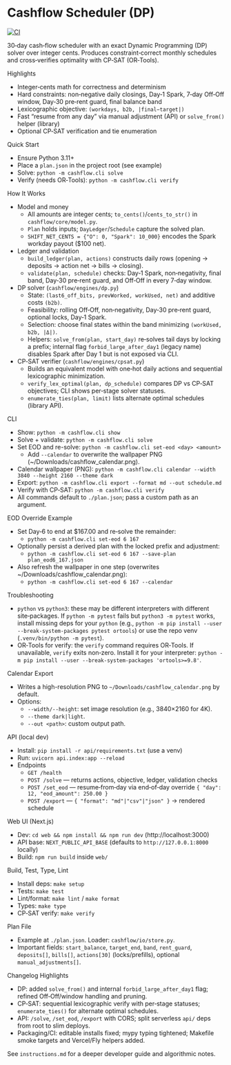 # Cashflow Scheduler (DP)

[![CI](https://github.com/SpacePlushy/cashflow-scheduler/actions/workflows/ci.yml/badge.svg)](https://github.com/SpacePlushy/cashflow-scheduler/actions)

30‑day cash‑flow scheduler with an exact Dynamic Programming (DP) solver over integer cents. Produces constraint‑correct monthly schedules and cross‑verifies optimality with CP‑SAT (OR‑Tools).

Highlights

- Integer‑cents math for correctness and determinism
- Hard constraints: non‑negative daily closings, Day‑1 Spark, 7‑day Off‑Off window, Day‑30 pre‑rent guard, final balance band
- Lexicographic objective: `(workdays, b2b, |final−target|)`
- Fast “resume from any day” via manual adjustment (API) or `solve_from()` helper (library)
- Optional CP‑SAT verification and tie enumeration

Quick Start

- Ensure Python 3.11+
- Place a `plan.json` in the project root (see example)
- Solve: `python -m cashflow.cli solve`
- Verify (needs OR‑Tools): `python -m cashflow.cli verify`

How It Works

- Model and money
  - All amounts are integer cents; `to_cents()`/`cents_to_str()` in `cashflow/core/model.py`.
  - `Plan` holds inputs; `DayLedger`/`Schedule` capture the solved plan.
  - `SHIFT_NET_CENTS = {"O": 0, "Spark": 10_000}` encodes the Spark workday payout ($100 net).
- Ledger and validation
  - `build_ledger(plan, actions)` constructs daily rows (opening → deposits → action net → bills → closing).
  - `validate(plan, schedule)` checks: Day‑1 Spark, non‑negativity, final band, Day‑30 pre‑rent guard, and Off‑Off in every 7‑day window.
- DP solver (`cashflow/engines/dp.py`)
  - State: `(last6_off_bits, prevWorked, workUsed, net)` and additive costs `(b2b)`.
  - Feasibility: rolling Off‑Off, non‑negativity, Day‑30 pre‑rent guard, optional locks, Day‑1 Spark.
  - Selection: choose final states within the band minimizing `(workUsed, b2b, |Δ|)`.
  - Helpers: `solve_from(plan, start_day)` re‑solves tail days by locking a prefix; internal flag `forbid_large_after_day1` (legacy name) disables Spark after Day 1 but is not exposed via CLI.
- CP‑SAT verifier (`cashflow/engines/cpsat.py`)
  - Builds an equivalent model with one‑hot daily actions and sequential lexicographic minimization.
  - `verify_lex_optimal(plan, dp_schedule)` compares DP vs CP‑SAT objectives; CLI shows per‑stage solver statuses.
  - `enumerate_ties(plan, limit)` lists alternate optimal schedules (library API).

CLI

- Show: `python -m cashflow.cli show`
- Solve + validate: `python -m cashflow.cli solve`
- Set EOD and re-solve: `python -m cashflow.cli set-eod <day> <amount>`
  - Add `--calendar` to overwrite the wallpaper PNG (~/Downloads/cashflow_calendar.png).
- Calendar wallpaper (PNG): `python -m cashflow.cli calendar --width 3840 --height 2160 --theme dark`
- Export: `python -m cashflow.cli export --format md --out schedule.md`
- Verify with CP‑SAT: `python -m cashflow.cli verify`
- All commands default to `./plan.json`; pass a custom path as an argument.

EOD Override Example

- Set Day‑6 to end at $167.00 and re‑solve the remainder:
  - `python -m cashflow.cli set-eod 6 167`
- Optionally persist a derived plan with the locked prefix and adjustment:
  - `python -m cashflow.cli set-eod 6 167 --save-plan plan_eod6_167.json`
 - Also refresh the wallpaper in one step (overwrites ~/Downloads/cashflow_calendar.png):
   - `python -m cashflow.cli set-eod 6 167 --calendar`

Troubleshooting

- `python` vs `python3`: these may be different interpreters with different site‑packages. If `python -m pytest` fails but `python3 -m pytest` works, install missing deps for your `python` (e.g., `python -m pip install --user --break-system-packages pytest ortools`) or use the repo venv (`.venv/bin/python -m pytest`).
- OR‑Tools for verify: the `verify` command requires OR‑Tools. If unavailable, `verify` exits non‑zero. Install it for your interpreter: `python -m pip install --user --break-system-packages 'ortools>=9.8'`.

Calendar Export

- Writes a high-resolution PNG to `~/Downloads/cashflow_calendar.png` by default.
- Options:
  - `--width/--height`: set image resolution (e.g., 3840×2160 for 4K).
  - `--theme dark|light`.
  - `--out <path>`: custom output path.

API (local dev)

- Install: `pip install -r api/requirements.txt` (use a venv)
- Run: `uvicorn api.index:app --reload`
- Endpoints
  - `GET /health`
  - `POST /solve` — returns actions, objective, ledger, validation checks
  - `POST /set_eod` — resume‑from‑day via end‑of‑day override `{ "day": 12, "eod_amount": 250.00 }`
  - `POST /export` — `{ "format": "md"|"csv"|"json" }` → rendered schedule

Web UI (Next.js)

- Dev: `cd web && npm install && npm run dev` (http://localhost:3000)
- API base: `NEXT_PUBLIC_API_BASE` (defaults to `http://127.0.0.1:8000` locally)
- Build: `npm run build` inside `web/`

Build, Test, Type, Lint

- Install deps: `make setup`
- Tests: `make test`
- Lint/format: `make lint` / `make format`
- Types: `make type`
- CP‑SAT verify: `make verify`

Plan File

- Example at `./plan.json`. Loader: `cashflow/io/store.py`.
- Important fields: `start_balance`, `target_end`, `band`, `rent_guard`, `deposits[]`, `bills[]`, `actions[30]` (locks/prefills), optional `manual_adjustments[]`.

Changelog Highlights

- DP: added `solve_from()` and internal `forbid_large_after_day1` flag; refined Off‑Off/window handling and pruning.
- CP‑SAT: sequential lexicographic verify with per‑stage statuses; `enumerate_ties()` for alternate optimal schedules.
- API: `/solve`, `/set_eod`, `/export` with CORS; split serverless `api/` deps from root to slim deploys.
- Packaging/CI: editable installs fixed; mypy typing tightened; Makefile smoke targets and Vercel/Fly helpers added.

See `instructions.md` for a deeper developer guide and algorithmic notes.
